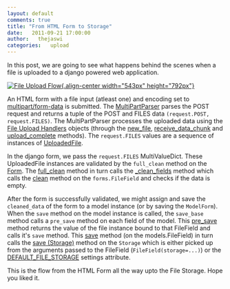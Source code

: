 ```yaml
---
layout: default
comments: true
title: "From HTML Form to Storage"
date:   2011-09-21 17:00:00
author:   thejaswi
categories:   upload
---
```


In this post, we are going to see what happens behind the scenes when a
file is uploaded to a django powered web application.

[![File Upload Flow](http://agiliq.com/dumps/images/20110921/file_storage.gif){.align-center
width="543px"
height="792px"}](http://agiliq.com/dumps/images/20110921/file_storage.gif)

An HTML form with a file input (atleast one) and encoding set to
[multipart/form-data](https://docs.djangoproject.com/en/dev/ref/forms/api/#binding-uploaded-files)
is submitted. The
[MultiPartParser](https://code.djangoproject.com/browser/django/trunk/django/http/multipartparser.py#L31)
parses the POST request and returns a tuple of the POST and FILES data
`(request.POST, request.FILES)`. The MultiPartParser processes the
uploaded data using the [File Upload
Handlers](https://docs.djangoproject.com/en/dev/topics/http/file-uploads/#upload-handlers)
objects (through the
[new\_file](https://code.djangoproject.com/browser/django/trunk/django/core/files/uploadhandler.py#L87),
[receive\_data\_chunk](https://code.djangoproject.com/browser/django/trunk/django/core/files/uploadhandler.py#L100)
and
[upload\_complete](https://code.djangoproject.com/browser/django/trunk/django/core/files/uploadhandler.py#L116)
methods). The `request.FILES` values are a sequence of instances of
[UploadedFile](https://docs.djangoproject.com/en/dev/topics/http/file-uploads/#uploadedfile-objects).

In the django form, we pass the `request.FILES` MultiValueDict. These
UploadedFile instances are validated by the `full_clean` method on the
[Form](https://docs.djangoproject.com/en/dev/ref/forms/api/). The
[full\_clean](https://code.djangoproject.com/browser/django/trunk/django/forms/forms.py#L254)
method in turn calls the
[\_clean\_fields](https://code.djangoproject.com/browser/django/trunk/django/forms/forms.py#L273)
method which calls the
[clean](https://code.djangoproject.com/browser/django/trunk/django/forms/fields.py#L493)
method on the `forms.FileField` and checks if the data is empty.

After the form is successfully validated, we might assign and save the
`cleaned_data` of the form to a model instance (or by saving the
`ModelForm`). When the `save` method on the model instance is called,
the `save_base` method calls a `pre_save` method on each field of the
model. This
[pre\_save](https://code.djangoproject.com/browser/django/trunk/django/db/models/fields/files.py#L244)
method returns the value of the file instance bound to that FileField
and calls it\'s `save` method. This
[save](https://code.djangoproject.com/browser/django/trunk/django/db/models/fields/files.py#L84)
method (on the models.FileField) in turn calls the [save
(Storage)](https://code.djangoproject.com/browser/django/trunk/django/core/files/storage.py#L34)
method on the `Storage` which is either picked up from the arguments
passed to the FileField (`FileField(storage=...)`) or the
[DEFAULT\_FILE\_STORAGE](https://docs.djangoproject.com/en/dev/ref/settings/#std:setting-DEFAULT_FILE_STORAGE)
settings attribute.

This is the flow from the HTML Form all the way upto the File Storage.
Hope you liked it.
